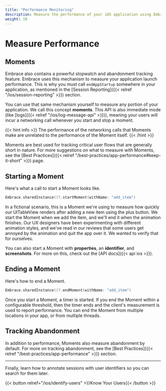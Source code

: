 ```yaml
---
title: "Performance Monitoring"
description: Measure the performance of your iOS application using Embrace
weight: 10
---
```


# Measure Performance

## Moments

Embrace also contains a powerful stopwatch and abandonment tracking feature.
Embrace uses this mechanism to measure your application launch performance. This is why you must call `endAppStartup` somewhere in your application, as mentioned in the [Session Reporting]({{< relref "/ios/session-reporting" >}}) section.

You can use that same mechanism yourself to measure any portion of your application. We call this concept **moments**. This API is also immediate mode (like [logs]({{< relref "/ios/log-message-api" >}})), meaning your users will incur a networking call whenever you start and stop a moment.

{{< hint info >}}
The performance of the networking calls that Moments make are unrelated to the performance of the Moment itself.
{{< /hint >}}

Moments are best used for tracking critical user flows that are generally short in nature.
For more suggestions on what to measure with Moments, see the [Best Practices]({{< relref "/best-practices/app-performance#keep-it-short" >}}) page.

## Starting a Moment

Here's what a call to start a Moment looks like.

```swift
Embrace.sharedInstance()?.startMoment(withName: "add_item")
```

In a fictional scenario, this is a Moment we're using to measure how quickly our UITableView renders after adding a new item using the plus button.
We start the Moment when we add the item, and we'll end it when the animation finishes.
Our UX designers have been experimenting with different animation styles, and we've read in our reviews that some users get annoyed by the animation and quit the app over it.
We wanted to verify that for ourselves.

You can also start a Moment with **properties**, an **identifier**, and **screenshots**.
For more on this, check out the [API docs]({{< api ios >}}).

## Ending a Moment

Here's how to end a Moment.

```swift
Embrace.sharedInstance()?.endMoment(withName: "add_item")
```

Once you start a Moment, a timer is started.
If you end the Moment within a configurable threshold, then the timer ends and the client's measurement is used to report performance.
You can end the Moment from multiple locations in your app, or from multiple threads. 

## Tracking Abandonment

In addition to performance, Moments also measure abandonment by default. 
For more on tracking abandonment, see the [Best Practices]({{< relref "/best-practices/app-performance" >}}) section.

---

Finally, learn how to annotate sessions with user identifiers so you can search
for them later.

{{< button relref="/ios/identify-users" >}}Know Your Users{{< /button >}}
